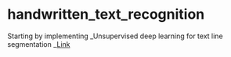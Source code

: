 # handwritten_text_recognition

Starting by implementing _Unsupervised deep learning for text line segmentation _[Link](https://ieeexplore.ieee.org/abstract/document/9413308?casa_token=-XSCrRuh8k8AAAAA:ySgWDCfnib5-bGuF7s7YWV0i_fV_PihVn1zqShtCthkC7m91MJQN69YlkBeHSmGIFGuZMcXjX1o)
